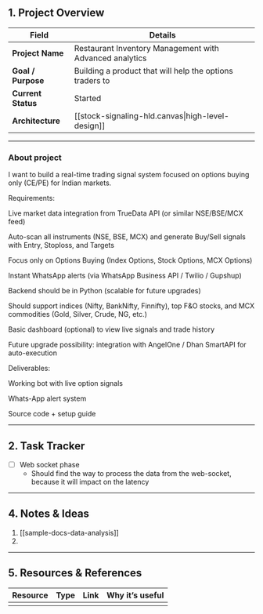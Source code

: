 

## **1. Project Overview**

| Field              | Details                                                  |
| ------------------ | -------------------------------------------------------- |
| **Project Name**   | Restaurant Inventory Management with Advanced analytics  |
| **Goal / Purpose** | Building a product that will help the options traders to |
| **Current Status** | Started                                                  |
| **Architecture**   | [[stock-signaling-hld.canvas\|high-level-design]]          |


---
### About project

I want to build a real-time trading signal system focused on options buying only (CE/PE) for Indian markets.

Requirements:

Live market data integration from TrueData API (or similar NSE/BSE/MCX feed)

Auto-scan all instruments (NSE, BSE, MCX) and generate Buy/Sell signals with Entry, Stoploss, and Targets

Focus only on Options Buying (Index Options, Stock Options, MCX Options)

Instant WhatsApp alerts (via WhatsApp Business API / Twilio / Gupshup)

Backend should be in Python (scalable for future upgrades)

Should support indices (Nifty, BankNifty, Finnifty), top F&O stocks, and MCX commodities (Gold, Silver, Crude, NG, etc.)

Basic dashboard (optional) to view live signals and trade history

Future upgrade possibility: integration with AngelOne / Dhan SmartAPI for auto-execution

Deliverables:

Working bot with live option signals

Whats-App alert system

Source code + setup guide

---

##  **2. Task Tracker**

- [ ] Web socket phase 
	- Should find the way to process the data from the web-socket, because it will impact on the latency
	



---

## **4. Notes & Ideas**
1. [[sample-docs-data-analysis]]
2. 



---

## **5. Resources & References**

| Resource | Type | Link | Why it’s useful |
| -------- | ---- | ---- | --------------- |
|          |      |      |                 |


